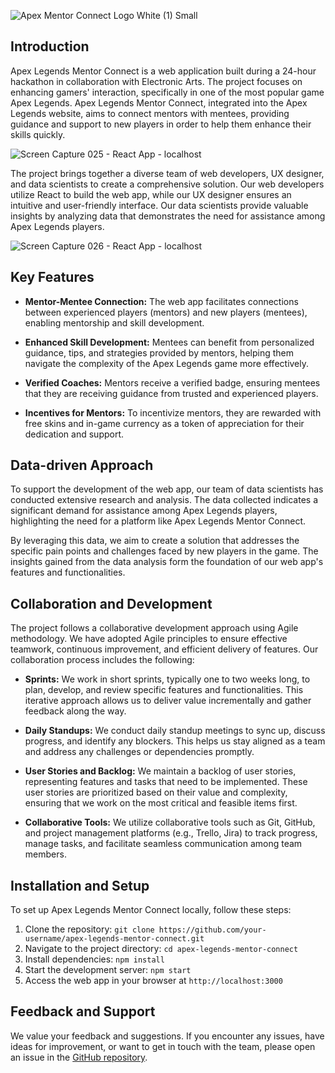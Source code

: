 ![Apex Mentor Connect Logo White (1) Small](https://github.com/pichsophaneatdy/Apex_Legends_Mentor_Connect/assets/95105372/66a2ecbd-23d6-4919-a70a-3428edbcf687)


## Introduction

Apex Legends Mentor Connect is a web application built during a 24-hour hackathon in collaboration with Electronic Arts. The project focuses on enhancing gamers' interaction, specifically in one of the most popular game Apex Legends. Apex Legends Mentor Connect, integrated into the Apex Legends website, aims to connect mentors with mentees, providing guidance and support to new players in order to help them enhance their skills quickly.

![Screen Capture 025 - React App - localhost](https://github.com/pichsophaneatdy/Apex_Legends_Mentor_Connect/assets/95105372/b66dc7be-2d1d-4e81-a6fe-2ca987115c56)

The project brings together a diverse team of web developers, UX designer, and data scientists to create a comprehensive solution. Our web developers utilize React to build the web app, while our UX designer ensures an intuitive and user-friendly interface. Our data scientists provide valuable insights by analyzing data that demonstrates the need for assistance among Apex Legends players.

![Screen Capture 026 - React App - localhost](https://github.com/pichsophaneatdy/Apex_Legends_Mentor_Connect/assets/95105372/917279a7-67d0-4baa-aa8c-00822c261631)

## Key Features

- **Mentor-Mentee Connection:** The web app facilitates connections between experienced players (mentors) and new players (mentees), enabling mentorship and skill development.

- **Enhanced Skill Development:** Mentees can benefit from personalized guidance, tips, and strategies provided by mentors, helping them navigate the complexity of the Apex Legends game more effectively.

- **Verified Coaches:** Mentors receive a verified badge, ensuring mentees that they are receiving guidance from trusted and experienced players.

- **Incentives for Mentors:** To incentivize mentors, they are rewarded with free skins and in-game currency as a token of appreciation for their dedication and support.

## Data-driven Approach

To support the development of the web app, our team of data scientists has conducted extensive research and analysis. The data collected indicates a significant demand for assistance among Apex Legends players, highlighting the need for a platform like Apex Legends Mentor Connect.

By leveraging this data, we aim to create a solution that addresses the specific pain points and challenges faced by new players in the game. The insights gained from the data analysis form the foundation of our web app's features and functionalities.

## Collaboration and Development

The project follows a collaborative development approach using Agile methodology. We have adopted Agile principles to ensure effective teamwork, continuous improvement, and efficient delivery of features. Our collaboration process includes the following:

- **Sprints:** We work in short sprints, typically one to two weeks long, to plan, develop, and review specific features and functionalities. This iterative approach allows us to deliver value incrementally and gather feedback along the way.

- **Daily Standups:** We conduct daily standup meetings to sync up, discuss progress, and identify any blockers. This helps us stay aligned as a team and address any challenges or dependencies promptly.

- **User Stories and Backlog:** We maintain a backlog of user stories, representing features and tasks that need to be implemented. These user stories are prioritized based on their value and complexity, ensuring that we work on the most critical and feasible items first.

- **Collaborative Tools:** We utilize collaborative tools such as Git, GitHub, and project management platforms (e.g., Trello, Jira) to track progress, manage tasks, and facilitate seamless communication among team members.

## Installation and Setup

To set up Apex Legends Mentor Connect locally, follow these steps:

1. Clone the repository: `git clone https://github.com/your-username/apex-legends-mentor-connect.git`
2. Navigate to the project directory: `cd apex-legends-mentor-connect`
3. Install dependencies: `npm install`
4. Start the development server: `npm start`
5. Access the web app in your browser at `http://localhost:3000`

## Feedback and Support

We value your feedback and suggestions. If you encounter any issues, have ideas for improvement, or want to get in touch with the team, please open an issue in the [GitHub repository](https://github.com/your-username/apex-legends-mentor-connect/issues).


